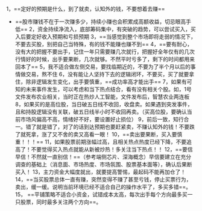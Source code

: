 1，==定好的预期是什么，到了就卖，认知外的钱，不要想着去赚==
- ==股市赚钱不在于一次赚多少，持续小赚也会积累成高额收益，切忌眼高手低==
2，资金持续净流入，底部筹码集中，有突破的趋势，可以尝试买入，买入后要定好收入预期和亏损预期
3，==当感觉到整个市场即将走弱的情况下，不要去买股，别把自己当特殊，有的钱不能赚也赚不到==
4，==要有耐心，没有大的把握不要出手，记住一年只需要赚几次就行，把握好全年仅有的几次行情好的时候，出手要果断，几次就够。不然平时亏多了，剩下的时间都用来回本了==
5，我不适合做左侧交易，要找临期近的，不要为了半个月以后的事情做交易，熬不住
6，没有能让人坚持下去的逻辑闭环，不要买，买了就要拿住，除非逻辑发生变化，出手要慎重，==成功率高才能出手==
7，如果有可知的未来事件发生，可以考虑和当下热点结合，看有没有相关个股。如，1号文件发布农业相关，当时正在热炒人工智能，文件发布后，智慧农业两连板
8，如果买的是高位股，当日破五日线不收回，收盘卖。如果遇到突发事件，且和持股逻辑没有关联，破五日线半小时不收回再卖。（买高位股，要确认当前市场风偏高不高，情绪好不好，要设置好止损位）
9，前后一致，知行合一。错了就是错了，对了的话到达预期也要赶紧卖，不赚认知外的钱！不要跌了就死拿，涨了又不舍的卖又高看一眼！
10，==卖出要果断，买入要慎重！！！==
11，如果股票前期涨幅过高，且相关热点热度已经下降，不要追高了！不要觉得买入热点就能从新被炒热！多关注当下热点！！
12，==要信早信！不然就一直别信！==（参考端侧芯片、深海概念）早信要建立在充分调查的基础上（消息面、市场热度、市场氛围、股票基本面等），确认后果断买入！
13，主力资金大幅度就出，就要提高警惕，最起码不能再加仓了！
14，==当买股票总体一直有赚，突然变得不赚了甚至亏钱，停止买票行为，卖出，缓一缓。说明当前环境已经不适合自己的操作水平了，多买多错==。
15， ==平铺策略不适合小资金，试错成本太高，每次出手每个方向最多买一只股票，同时最多关注两个方向==。
